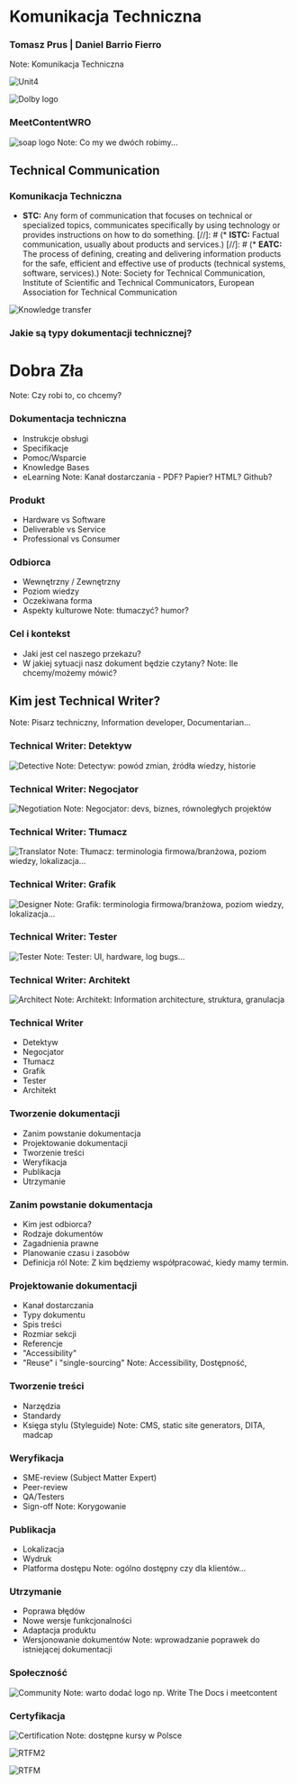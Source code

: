 # Komunikacja Techniczna
### Tomasz Prus | Daniel Barrio Fierro
Note: Komunikacja Techniczna



![Unit4](https://upload.wikimedia.org/wikipedia/commons/0/0b/Unit4_LogoLockup_RGB_Final.jpg)



![Dolby logo](http://logok.org/wp-content/uploads/2014/05/Dolby-logo.png)


### MeetContentWRO
![soap logo](http://soapconf.com/wp-content/uploads/2017/02/logo.png2)
Note: Co my we dwóch robimy...



## Technical Communication
### Komunikacja Techniczna



* **STC:** Any form of communication that focuses on technical or specialized topics, communicates specifically by using technology or provides instructions on how to do something.
[//]: # (* **ISTC:** Factual communication, usually about products and services.)
[//]: # (* **EATC:** The process of defining, creating and delivering information products for the safe, efficient and effective use of products (technical systems, software, services).)
Note:  Society for Technical Communication, Institute of Scientific and Technical Communicators, European Association for Technical Communication



![Knowledge transfer](https://solutions21.com/wp-content/uploads/2016/05/blog_KnowledgeTransfer_Buddy_fb-1024x536.jpg)



### **Jakie są typy dokumentacji technicznej?**<!-- .element: style="font-family: 'Lato', Impact, sans-serif;" -->
# **Dobra**<!-- .element: style="font-family: 'Lato', Impact, sans-serif; color: #4CAF50"  class="fragment" data-fragment-index="1" --> **Zła**<!-- .element: style="font-family: 'Lato', Impact, sans-serif; color: #F44336" class="fragment" data-fragment-index="2" -->
Note: Czy robi to, co chcemy?



### Dokumentacja techniczna
- Instrukcje obsługi
- Specifikacje
- Pomoc/Wsparcie
- Knowledge Bases
- eLearning
Note: Kanał dostarczania - PDF? Papier? HTML? Github?



### Produkt
- Hardware vs Software
- Deliverable vs Service
- Professional vs Consumer



### Odbiorca
- Wewnętrzny / Zewnętrzny
- Poziom wiedzy
- Oczekiwana forma
- Aspekty kulturowe
Note: tłumaczyć? humor?



### Cel i kontekst
- Jaki jest cel naszego przekazu?
- W jakiej sytuacji nasz dokument będzie czytany?
Note: Ile chcemy/możemy mówić?



## Kim jest Technical Writer?
Note: Pisarz techniczny, Information developer, Documentarian...



### Technical Writer: Detektyw<!-- .element: style="font-family: 'Lato', Impact, sans-serif;" -->
![Detective](https://www.earthrangers.com/content/wildwire/detective.png)
Note: Detectyw: powód zmian, źródła wiedzy, historie



### Technical Writer: Negocjator<!-- .element: style="font-family: 'Lato', Impact, sans-serif;" -->
![Negotiation](https://cdn.munplanet.com/storage/uploads/52209627db7c13603b000001/topic/background_image/52e14088db7c1397780008a1/Negotiation.jpg)
Note: Negocjator: devs, biznes, równoległych projektów



### Technical Writer: Tłumacz<!-- .element: style="font-family: 'Lato', Impact, sans-serif;" -->
![Translator](http://icons.iconarchive.com/icons/marcus-roberto/google-play/512/Google-Translate-icon.png)
Note: Tłumacz: terminologia firmowa/branżowa, poziom wiedzy, lokalizacja...



### Technical Writer: Grafik<!-- .element: style="font-family: 'Lato', Impact, sans-serif;" -->
![Designer](https://usabilitygeek.com/wp-content/uploads/2014/03/when-to-prototype-when-to-wireframe-fidelity.jpg)
Note: Grafik: terminologia firmowa/branżowa, poziom wiedzy, lokalizacja...



### Technical Writer: Tester<!-- .element: style="font-family: 'Lato', Impact, sans-serif;" -->
![Tester](https://nexiilabs.com/blog/wp-content/uploads/2014/05/shutterstock_codebug.jpg)
Note: Tester: UI, hardware, log bugs...



### Technical Writer: Architekt<!-- .element: style="font-family: 'Lato', Impact, sans-serif;" -->
![Architect](http://sagitas.com/wp-content/uploads/2016/10/plans.png)
Note: Architekt: Information architecture, struktura, granulacja



### Technical Writer
- Detektyw
- Negocjator
- Tłumacz
- Grafik
- Tester
- Architekt



### Tworzenie dokumentacji
* Zanim powstanie dokumentacja<!-- .element: class="fragment" data-fragment-index="1" -->
* Projektowanie dokumentacji<!-- .element: class="fragment" data-fragment-index="2" -->
* Tworzenie treści<!-- .element: class="fragment" data-fragment-index="3" -->
* Weryfikacja<!-- .element: class="fragment" data-fragment-index="4" -->
* Publikacja<!-- .element: class="fragment" data-fragment-index="5" -->
* Utrzymanie<!-- .element: class="fragment" data-fragment-index="6" -->



### Zanim powstanie dokumentacja
* Kim jest odbiorca?
* Rodzaje dokumentów
* Zagadnienia prawne<!-- .element: class="fragment" data-fragment-index="1" -->
* Planowanie czasu i zasobów<!-- .element: class="fragment" data-fragment-index="1" -->
* Definicja ról<!-- .element: class="fragment" data-fragment-index="1" -->
Note: Z kim będziemy współpracować, kiedy mamy termin.



### Projektowanie dokumentacji
* Kanał dostarczania
* Typy dokumentu
* Spis treści
* Rozmiar sekcji
* Referencje<!-- .element: class="fragment" data-fragment-index="1" -->
* "Accessibility"<!-- .element: class="fragment" data-fragment-index="2" -->
* "Reuse" i "single-sourcing"<!-- .element: class="fragment" data-fragment-index="3" -->
Note: Accessibility, Dostępność,



### **Tworzenie treści**<!-- .element: style="font-family: 'Lato', Impact, sans-serif;" -->
* Narzędzia
* Standardy
* Księga stylu (Styleguide)
Note: CMS, static site generators, DITA, madcap



### Weryfikacja
* SME-review (Subject Matter Expert)
* Peer-review
* QA/Testers
* Sign-off
Note: Korygowanie



### Publikacja
* Lokalizacja
* Wydruk
* Platforma dostępu
Note: ogólno dostępny czy dla klientów...



### Utrzymanie
* Poprawa błędów
* Nowe wersje funkcjonalności
* Adaptacja produktu
* Wersjonowanie dokumentów
Note: wprowadzanie poprawek do istniejącej dokumentacji



### Społeczność<!-- .element: style="font-family: 'Lato', Impact, sans-serif;" -->
![Community](http://soapconf.com/wp-content/uploads/2017/02/logo.png)
Note: warto dodać logo np. Write The Docs i meetcontent



### Certyfikacja<!-- .element: style="font-family: 'Lato', Impact, sans-serif;" -->
![Certification](https://i1.wp.com/techwriter.pl/wp-content/uploads/2015/08/itcqf_logo_black-e1442054514270.jpg?fit=300%2C132)
Note: dostępne kursy w Polsce



![RTFM2](http://s2.quickmeme.com/img/c1/c1fa1ad064066b5c2ce7f4cfe448c742bdc1451557e3f8c15d6db50aede8758d.jpg)



![RTFM](https://pbs.twimg.com/media/Cgd7ixyXEAAaN1Z.jpg)
